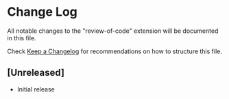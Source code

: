 # Change Log

All notable changes to the "review-of-code" extension will be documented in this file.

Check [Keep a Changelog](http://keepachangelog.com/) for recommendations on how to structure this file.

## [Unreleased]

- Initial release